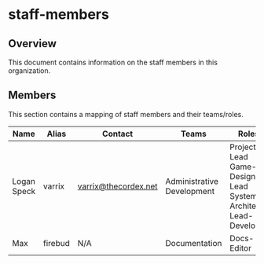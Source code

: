 staff-members
=============

Overview
--------
This document contains information on the staff members in this
organization.

Members
-------
This section contains a mapping of staff members and their teams/roles.

| Name        | Alias   | Contact              | Teams                       | Roles                                                          |
|-------------|---------|----------------------|-----------------------------|----------------------------------------------------------------|
| Logan Speck | varrix  | varrix@thecordex.net | Administrative  Development | Project-Lead Game-Design-Lead Systems-Architect Lead-Developer |
| Max         | firebud | N/A                  | Documentation               | Docs-Editor                                                    |